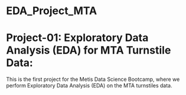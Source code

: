# EDA_Project_MTA
# Project-01: Exploratory Data Analysis (EDA) for MTA Turnstile Data:
This is the first project for the Metis Data Science Bootcamp, where we perform Exploratory Data Analysis (EDA) on the MTA turnstiles data.

